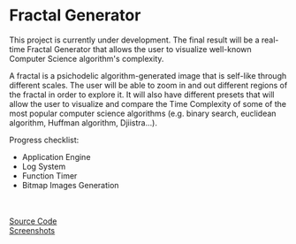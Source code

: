 # Fractal Generator

This project is currently under development. The final result will be a real-time Fractal Generator that allows the user to visualize well-known Computer Science algorithm's complexity. 

A fractal is a psichodelic algorithm-generated image that is self-like through different scales. The user will be able to zoom in and out different regions of the fractal in order to explore it. It will also have different presets that will allow the user to visualize and compare the Time Complexity of some of the most popular computer science algorithms (e.g. binary search, euclidean algorithm, Huffman algorithm, Djiistra...).

Progress checklist:
+ Application Engine 
+ Log System
+ Function Timer
+ Bitmap Images Generation

<br/><br/>
[Source Code](https://github.com/ManuCanedo/fractal-generator/tree/master/src)   
[Screenshots](https://github.com/ManuCanedo/fractal-generator/tree/master/media/screenshots)   
